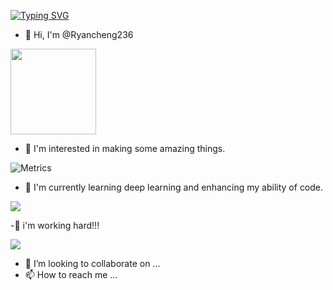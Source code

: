 [![Typing SVG](https://readme-typing-svg.demolab.com?font=Fira+Code&weight=500&size=30&pause=1000&width=435&lines=%E8%B5%B0%E8%B5%B0%E5%81%9C%E5%81%9C%EF%BC%8C%E4%B8%8D%E5%A6%82%E5%81%9C%E7%95%99%E5%8D%8A%E5%88%BB)](https://git.io/typing-svg)

- 👋 Hi, I'm @Ryancheng236        

<div align="left"> <img height="137px" src="https://github-readme-stats.vercel.app/api?username=Ryancheng236&hide_title=true&hide_border=true&show_icons=trueline_height=21&text_color=000&icon_color=000&bg_color=0,ea6161,ffc64d,fffc4d,52fa5a&theme=graywhite" /> </div>

- 👀 I'm interested in making some amazing things.

![Metrics](https://metrics.lecoq.io/Ryancheng236?template=classic&base=header%2C%20activity%2C%20community%2C%20repositories%2C%20metadata&base.indepth=false&base.hireable=false&base.skip=false&config.timezone=Asia%2FShanghai)

- 🌱 I'm currently learning deep learning and enhancing my ability of code.

<div align="left"> <img src="https://github-readme-stats.vercel.app/api/top-langs/?username=sun0225SUN&hide_title=true&hide_border=true&layout=compact&langs_count=6&text_color=000&icon_color=fff&bg_color=0,52fa5a,4dfcff,c64dff&theme=graywhite" /> </div>

-:running: i'm working hard!!!

<div align="left"> <img src="https://github-readme-streak-stats.herokuapp.com/?user=sun0225SUN" /> </div>


- 💞️ I’m looking to collaborate on ...
- 📫 How to reach me ...


<!---
Ryancheng236/Ryancheng236 is a ✨ special ✨ repository because its `README.md` (this file) appears on your GitHub profile.
You can click the Preview link to take a look at your changes.
--->
